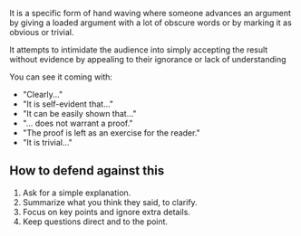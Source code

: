 It is a specific form of hand waving where someone advances an argument by giving a loaded argument with a lot of obscure words or by marking it as obvious or trivial.

It attempts to intimidate the audience into simply accepting the result without evidence by appealing to their ignorance or lack of understanding

You can see it coming with:
- "Clearly..."
- "It is self-evident that..."
- "It can be easily shown that..."
- "... does not warrant a proof."
- "The proof is left as an exercise for the reader."
- "It is trivial..."
## How to defend against this

1. Ask for a simple explanation.
2. Summarize what you think they said, to clarify.
3. Focus on key points and ignore extra details.
4. Keep questions direct and to the point. 

